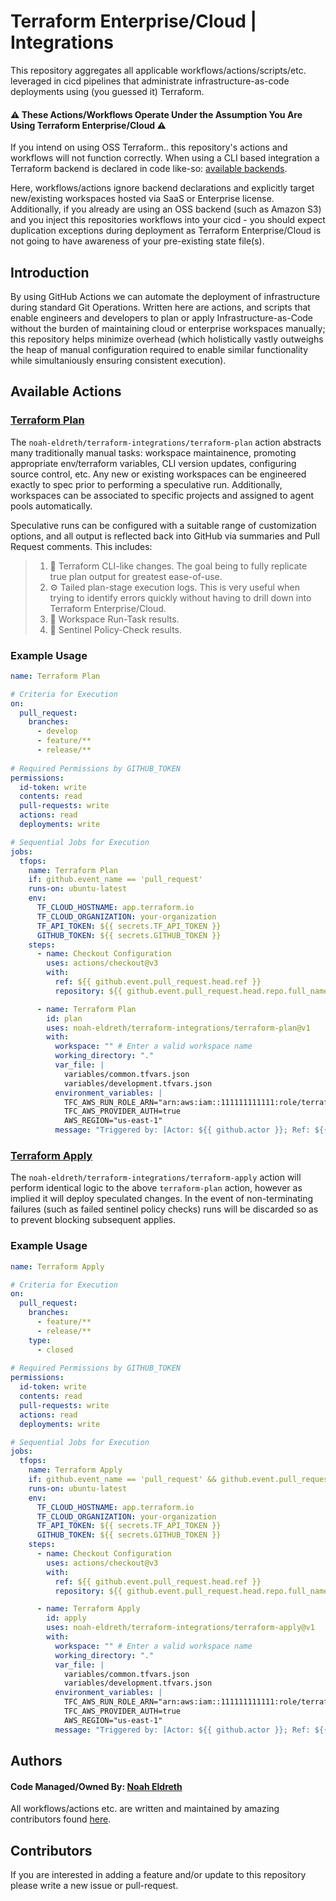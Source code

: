 # Terraform Enterprise/Cloud | Integrations
This repository aggregates all applicable workflows/actions/scripts/etc. leveraged in cicd pipelines that administrate infrastructure-as-code deployments using (you guessed it) Terraform. 

#### :warning: These Actions/Workflows Operate Under the Assumption You Are Using Terraform Enterprise/Cloud :warning:
If you intend on using OSS Terraform.. this repository's actions and workflows will not function correctly. 
When using a CLI based integration a Terraform backend is declared in code like-so: [available backends](https://developer.hashicorp.com/terraform/language/settings/backends/configuration). 

Here, workflows/actions ignore backend declarations and explicitly target new/existing workspaces hosted via SaaS or Enterprise license. Additionally, if you already are using an OSS backend (such as Amazon S3) and you inject this repositories workflows into your cicd - you should expect duplication exceptions during deployment as Terraform Enterprise/Cloud is not going to have awareness of your pre-existing state file(s). 

## Introduction
By using GitHub Actions we can automate the deployment of infrastructure during standard Git Operations. Written here are actions, and scripts that enable engineers and developers to plan or apply Infrastructure-as-Code without the burden of maintaining cloud or enterprise workspaces manually; this repository helps minimize overhead (which holistically vastly outweighs the heap of manual configuration required to enable similar functionality while simultaniously ensuring consistent execution).

## Available Actions
### [Terraform Plan](./terraform-plan)
The ```noah-eldreth/terraform-integrations/terraform-plan``` action abstracts many traditionally manual tasks: workspace maintainence, promoting appropriate env/terraform variables, CLI version updates, configuring source control, etc. 
Any new or existing workspaces can be engineered exactly to spec prior to performing a speculative run. Additionally, workspaces can be associated to specific projects and assigned to agent pools automatically. 

Speculative runs can be configured with a suitable range of customization options, and all output is reflected back into GitHub via summaries and Pull Request comments. This includes: 
> 1. 📖 Terraform CLI-like changes. The goal being to fully replicate true plan output for greatest ease-of-use. 
> 2. ⚙️ Tailed plan-stage execution logs. This is very useful when trying to identify errors quickly without having to drill down into Terraform Enterprise/Cloud.
> 3. 📰 Workspace Run-Task results.
> 4. 📃 Sentinel Policy-Check results.

### Example Usage
```yml
name: Terraform Plan

# Criteria for Execution
on: 
  pull_request:
    branches: 
      - develop
      - feature/**
      - release/**
      
# Required Permissions by GITHUB_TOKEN
permissions: 
  id-token: write
  contents: read
  pull-requests: write
  actions: read
  deployments: write

# Sequential Jobs for Execution
jobs:
  tfops:
    name: Terraform Plan
    if: github.event_name == 'pull_request'
    runs-on: ubuntu-latest
    env:
      TF_CLOUD_HOSTNAME: app.terraform.io
      TF_CLOUD_ORGANIZATION: your-organization
      TF_API_TOKEN: ${{ secrets.TF_API_TOKEN }}
      GITHUB_TOKEN: ${{ secrets.GITHUB_TOKEN }}
    steps:
      - name: Checkout Configuration
        uses: actions/checkout@v3
        with:
          ref: ${{ github.event.pull_request.head.ref }}
          repository: ${{ github.event.pull_request.head.repo.full_name }}

      - name: Terraform Plan
        id: plan
        uses: noah-eldreth/terraform-integrations/terraform-plan@v1
        with:
          workspace: "" # Enter a valid workspace name
          working_directory: "."
          var_file: |
            variables/common.tfvars.json
            variables/development.tfvars.json
          environment_variables: | 
            TFC_AWS_RUN_ROLE_ARN="arn:aws:iam::111111111111:role/terraform-cloud-oidc-role"
            TFC_AWS_PROVIDER_AUTH=true
            AWS_REGION="us-east-1"
          message: "Triggered by: [Actor: ${{ github.actor }}; Ref: ${{ github.server_url }}/${{ github.repository }}/pull/${{ github.event.number }}]"
```

### [Terraform Apply](./terraform-apply)
The ```noah-eldreth/terraform-integrations/terraform-apply``` action will perform identical logic to the above ```terraform-plan``` action, however as implied it will deploy speculated changes. In the event of non-terminating failures (such as 
failed sentinel policy checks) runs will be discarded so as to prevent blocking subsequent applies.

### Example Usage
```yml
name: Terraform Apply

# Criteria for Execution
on: 
  pull_request:
    branches: 
      - feature/**
      - release/**
    type:
      - closed
      
# Required Permissions by GITHUB_TOKEN
permissions: 
  id-token: write
  contents: read
  pull-requests: write
  actions: read
  deployments: write

# Sequential Jobs for Execution
jobs:
  tfops:
    name: Terraform Apply
    if: github.event_name == 'pull_request' && github.event.pull_request.merged == true
    runs-on: ubuntu-latest
    env:
      TF_CLOUD_HOSTNAME: app.terraform.io
      TF_CLOUD_ORGANIZATION: your-organization
      TF_API_TOKEN: ${{ secrets.TF_API_TOKEN }}
      GITHUB_TOKEN: ${{ secrets.GITHUB_TOKEN }}
    steps:
      - name: Checkout Configuration
        uses: actions/checkout@v3
        with:
          ref: ${{ github.event.pull_request.head.ref }}
          repository: ${{ github.event.pull_request.head.repo.full_name }}

      - name: Terraform Apply
        id: apply
        uses: noah-eldreth/terraform-integrations/terraform-apply@v1
        with:
          workspace: "" # Enter a valid workspace name
          working_directory: "."
          var_file: |
            variables/common.tfvars.json
            variables/development.tfvars.json
          environment_variables: | 
            TFC_AWS_RUN_ROLE_ARN="arn:aws:iam::111111111111:role/terraform-cloud-oidc-role"
            TFC_AWS_PROVIDER_AUTH=true
            AWS_REGION="us-east-1"
          message: "Triggered by: [Actor: ${{ github.actor }}; Ref: ${{ github.server_url }}/${{ github.repository }}/pull/${{ github.event.number }}]"
```

## Authors
#### Code Managed/Owned By: [Noah Eldreth](mailto:noaheldreth12@gmail.com)
All workflows/actions etc. are written and maintained by amazing contributors found [here](https://github.com/noah-eldreth/terraform-integrations/graphs/contributors).

## Contributors
If you are interested in adding a feature and/or update to this repository please write a new issue or pull-request. 
